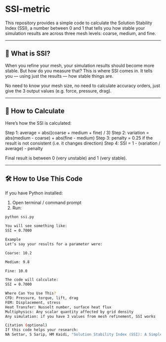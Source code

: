# SSI-metric

This repository provides a simple code to calculate the Solution Stability Index (SSI), a number between 0 and 1 that tells you how stable your simulation results are across three mesh levels: coarse, medium, and fine.

---

## 🧠 What is SSI?

When you refine your mesh, your simulation results should become more stable. But how do you measure that? This is where SSI comes in. It tells you — using just the results — how stable things are.

No need to know your mesh size, no need to calculate accuracy orders, just give the 3 output values (e.g. force, pressure, drag).

---

## 📌 How to Calculate

Here’s how the SSI is calculated:

Step 1: average = abs((coarse + medium + fine) / 3)
Step 2: variation = abs(medium - coarse) + abs(fine - medium)
Step 3: penalty = 0.25 if the result is not consistent (i.e. it changes direction)
Step 4: SSI = 1 - (variation / average) - penalty


Final result is between 0 (very unstable) and 1 (very stable).

---

## 🛠️ How to Use This Code

If you have Python installed:

1. Open terminal / command prompt
2. Run:

```bash
python ssi.py

You will see something like:
SSI = 0.7000

Example
Let’s say your results for a parameter were:

Coarse: 10.2

Medium: 9.8

Fine: 10.0

The code will calculate:
SSI = 0.7000

Where Can You Use This?
CFD: Pressure, torque, lift, drag
FEM: Displacement, stress
Heat Transfer: Nusselt number, surface heat flux
Multiphysics: Any scalar quantity affected by grid density
Any simulation: if you have 3 values from mesh refinement, SSI works

Citation (optional)
If this code helps your research:
NA Settar, S Sarip, HM Kaidi, "Solution Stability Index (SSI): A Simple Post-Processing Metric for Evaluating Mesh-Induced Stability in CFD" – under review.
